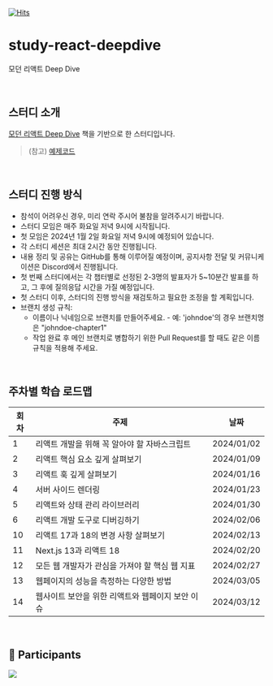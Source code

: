 [![Hits](https://hits.seeyoufarm.com/api/count/incr/badge.svg?url=https%3A%2F%2Fgithub.com%2Fdiving-react%2Fstudy-react-deepdive&count_bg=%23003366&title_bg=%234673A0&icon=pinboard.svg&icon_color=%23E7E7E7&title=hits&edge_flat=false)](https://hits.seeyoufarm.com)
# study-react-deepdive
모던 리액트 Deep Dive

<br>

## 스터디 소개
[모던 리액트 Deep Dive](https://wikibook.co.kr/react-deep-dive/) 책을 기반으로 한 스터디입니다.
> (참고) [예제코드](https://github.com/wikibook/react-deep-dive-example)

<br>

## 스터디 진행 방식
- 참석이 어려우신 경우, 미리 연락 주시어 불참을 알려주시기 바랍니다.
- 스터디 모임은 매주 화요일 저녁 9시에 시작됩니다.
- 첫 모임은 2024년 1월 2일 화요일 저녁 9시에 예정되어 있습니다.
- 각 스터디 세션은 최대 2시간 동안 진행됩니다.
- 내용 정리 및 공유는 GitHub를 통해 이루어질 예정이며, 공지사항 전달 및 커뮤니케이션은 Discord에서 진행됩니다.
- 첫 번째 스터디에서는 각 챕터별로 선정된 2-3명의 발표자가 5~10분간 발표를 하고, 그 후에 질의응답 시간을 가질 예정입니다.
- 첫 스터디 이후, 스터디의 진행 방식을 재검토하고 필요한 조정을 할 계획입니다.
- 브랜치 생성 규칙:
  - 이름이나 닉네임으로 브랜치를 만들어주세요. - 예: 'johndoe'의 경우 브랜치명은 "johndoe-chapter1"
  - 작업 완료 후 메인 브랜치로 병합하기 위한 Pull Request를 할 때도 같은 이름 규칙을 적용해 주세요.

<br>

## 주차별 학습 로드맵

| 회차 | 주제 | 날짜 |
| --- | --- | --- |
| 1 | 리액트 개발을 위해 꼭 알아야 할 자바스크립트 | 2024/01/02 |
| 2 | 리액트 핵심 요소 깊게 살펴보기 | 2024/01/09 |
| 3 | 리액트 훅 깊게 살펴보기 | 2024/01/16 |
| 4 | 서버 사이드 렌더링 | 2024/01/23 |
| 5 | 리액트와 상태 관리 라이브러리 | 2024/01/30 |
| 6 | 리액트 개발 도구로 디버깅하기 | 2024/02/06 |
| 10 | 리액트 17과 18의 변경 사항 살펴보기 | 2024/02/13 |
| 11 | Next.js 13과 리액트 18 | 2024/02/20 |
| 12 | 모든 웹 개발자가 관심을 가져야 할 핵심 웹 지표 | 2024/02/27 |
| 13 | 웹페이지의 성능을 측정하는 다양한 방법 | 2024/03/05 |
| 14 | 웹사이트 보안을 위한 리액트와 웹페이지 보안 이슈 | 2024/03/12 |

<br>

## 💪 Participants
<a href="https://github.com/diving-react/study-react-deepdive/graphs/contributors">
  <img src="https://contrib.rocks/image?repo=diving-react/study-react-deepdive" />
</a>